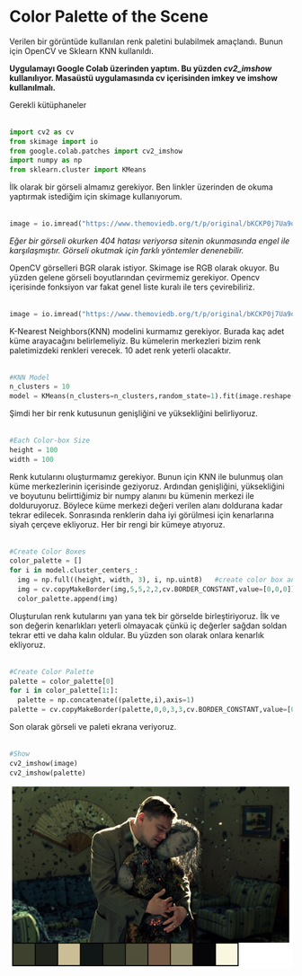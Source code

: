 # Color Palette of the Scene

Verilen bir görüntüde kullanılan renk paletini bulabilmek amaçlandı. Bunun için OpenCV ve Sklearn KNN kullanıldı.

**Uygulamayı Google Colab üzerinden yaptım. Bu yüzden *cv2_imshow* kullanılıyor. Masaüstü uygulamasında cv içerisinden imkey ve imshow kullanılmalı.**

Gerekli kütüphaneler

~~~~python

import cv2 as cv
from skimage import io
from google.colab.patches import cv2_imshow
import numpy as np
from sklearn.cluster import KMeans

~~~~

İlk olarak bir görseli almamız gerekiyor. Ben linkler üzerinden de okuma yaptırmak istediğim için skimage kullanıyorum.

~~~~python

image = io.imread("https://www.themoviedb.org/t/p/original/bKCKP0j7Ua9qceKH0TEXRDQ3EVs.jpg")

~~~~

*Eğer bir görseli okurken 404 hatası veriyorsa sitenin okunmasında engel ile karşılaşmıştır. Görseli okutmak için farklı yöntemler denenebilir.*

OpenCV görselleri BGR olarak istiyor. Skimage ise RGB olarak okuyor. Bu yüzden gelene görseli boyutlarından çevirmemiz gerekiyor. Opencv içerisinde fonksiyon var fakat genel liste kuralı ile ters çevirebiliriz.

~~~~python

image = io.imread("https://www.themoviedb.org/t/p/original/bKCKP0j7Ua9qceKH0TEXRDQ3EVs.jpg")[:,:,::-1]

~~~~

K-Nearest Neighbors(KNN) modelini kurmamız gerekiyor. Burada kaç adet küme arayacağını belirlemeliyiz. Bu kümelerin merkezleri bizim renk paletimizdeki renkleri verecek. 10 adet renk yeterli olacaktır.

~~~~python

#KNN Model
n_clusters = 10
model = KMeans(n_clusters=n_clusters,random_state=1).fit(image.reshape(-1,3))

~~~~

Şimdi her bir renk kutusunun genişliğini ve yüksekliğini belirliyoruz.

~~~~python

#Each Color-box Size
height = 100
width = 100

~~~~


Renk kutularını oluşturmamız gerekiyor. Bunun için KNN ile bulunmuş olan küme merkezlerinin içerisinde geziyoruz. Ardından genişliğini, yüksekliğini ve boyutunu belirttiğimiz bir numpy alanını bu kümenin merkezi ile dolduruyoruz. Böylece küme merkezi değeri verilen alanı doldurana kadar tekrar edilecek. Sonrasında renklerin daha iyi görülmesi için kenarlarına siyah çerçeve ekliyoruz. Her bir rengi bir kümeye atıyoruz.

~~~~python

#Create Color Boxes
color_palette = []
for i in model.cluster_centers_: 
  img = np.full((height, width, 3), i, np.uint8)   #create color box and fill with center
  img = cv.copyMakeBorder(img,5,5,2,2,cv.BORDER_CONSTANT,value=[0,0,0])   #add black border
  color_palette.append(img)

~~~~


Oluşturulan renk kutularını yan yana tek bir görselde birleştiriyoruz. İlk ve son değerin kenarlıkları yeterli olmayacak çünkü iç değerler sağdan soldan tekrar etti ve daha kalın oldular. Bu yüzden son olarak onlara kenarlık ekliyoruz.

~~~~python

#Create Color Palette
palette = color_palette[0]
for i in color_palette[1:]:
  palette = np.concatenate((palette,i),axis=1)
palette = cv.copyMakeBorder(palette,0,0,3,3,cv.BORDER_CONSTANT,value=[0,0,0])

~~~~

Son olarak görseli ve paleti ekrana veriyoruz.

~~~~python

#Show
cv2_imshow(image)
cv2_imshow(palette)

~~~~

<img src='images/palette.png' />


























